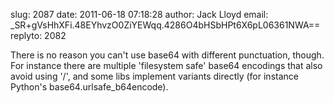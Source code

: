 slug:    2087
date:    2011-06-18 07:18:28
author:  Jack Lloyd
email:   _SR+gVsHhXFi.48EYhvzO0ZiYEWqq.4286O4bHSbHPt6X6pL06361NWA==
replyto: 2082

There is no reason you can't use base64 with different punctuation,
though. For instance there are multiple 'filesystem safe' base64
encodings that also avoid using '/', and some libs implement variants
directly (for instance Python's base64.urlsafe_b64encode).
